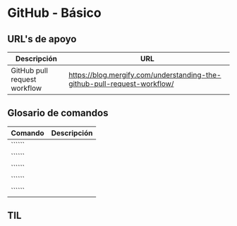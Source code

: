 # GitHub - Básico

## URL's de apoyo

| Descripción | URL |
| ------------- | ------------- |
| GitHub pull request workflow | https://blog.mergify.com/understanding-the-github-pull-request-workflow/ |

## Glosario de comandos

| Comando | Descripción |
| ------------- | ------------- |
| `````` | |
| `````` | |
| `````` | |
| `````` | |
| `````` | |

## TIL

